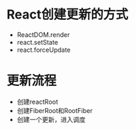 # React创建更新的方式
* ReactDOM.render
* react.setState
* react.forceUpdate

# 更新流程
* 创建reactRoot
* 创建FiberRoot和RootFiber
* 创建一个更新，进入调度